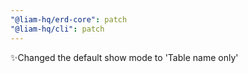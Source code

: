 ```yaml
---
"@liam-hq/erd-core": patch
"@liam-hq/cli": patch
---
```


✨Changed the default show mode to 'Table name only'
